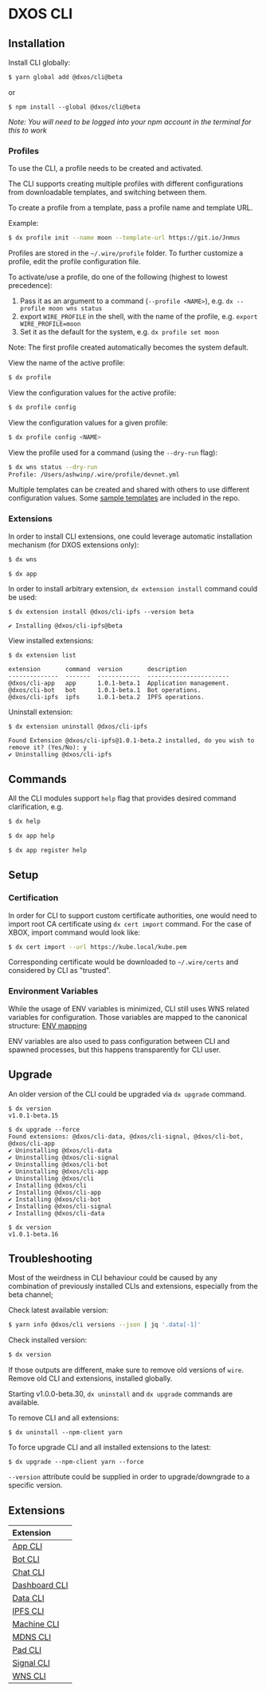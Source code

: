 # DXOS CLI

## Installation

Install CLI globally:

```bash
$ yarn global add @dxos/cli@beta
```

or

```
$ npm install --global @dxos/cli@beta
```
*Note: You will need to be logged into your npm account in the terminal for this to work*

### Profiles

To use the CLI, a profile needs to be created and activated.

The CLI supports creating multiple profiles with different configurations from downloadable templates, and switching between them.

To create a profile from a template, pass a profile name and template URL.

Example:

```bash
$ dx profile init --name moon --template-url https://git.io/Jnmus
```

Profiles are stored in the `~/.wire/profile` folder. To further customize a profile, edit the profile configuration file.

To activate/use a profile, do one of the following (highest to lowest precedence):

1. Pass it as an argument to a command (`--profile <NAME>`), e.g. `dx --profile moon wns status`
2. export `WIRE_PROFILE` in the shell, with the name of the profile, e.g. `export WIRE_PROFILE=moon`
3. Set it as the default for the system, e.g. `dx profile set moon`

Note: The first profile created automatically becomes the system default.

View the name of the active profile:

```bash
$ dx profile
```

View the configuration values for the active profile:

```bash
$ dx profile config
```

View the configuration values for a given profile:

```bash
$ dx profile config <NAME>
```

View the profile used for a command (using the `--dry-run` flag):

```bash
$ dx wns status --dry-run
Profile: /Users/ashwinp/.wire/profile/devnet.yml
```

Multiple templates can be created and shared with others to use different configuration values. Some [sample templates](./profiles/README.md) are included in the repo.

### Extensions

In order to install CLI extensions, one could leverage automatic installation mechanism (for DXOS extensions only):

<!--TODO(burdon): Rename registry.-->

```bash
$ dx wns
```

```bash
$ dx app
```

In order to install arbitrary extension, `dx extension install` command could be used:

```
$ dx extension install @dxos/cli-ipfs --version beta

✔ Installing @dxos/cli-ipfs@beta
```

View installed extensions:

```
$ dx extension list

extension       command  version       description
--------------  -------  ------------  -----------------------
@dxos/cli-app   app      1.0.1-beta.1  Application management.
@dxos/cli-bot   bot      1.0.1-beta.1  Bot operations.
@dxos/cli-ipfs  ipfs     1.0.1-beta.2  IPFS operations.
```

Uninstall extension:

```
$ dx extension uninstall @dxos/cli-ipfs

Found Extension @dxos/cli-ipfs@1.0.1-beta.2 installed, do you wish to remove it? (Yes/No): y
✔ Uninstalling @dxos/cli-ipfs
```
## Commands

All the CLI modules support `help` flag that provides desired command clarification, e.g.

```bash
$ dx help
```

```bash
$ dx app help
```

```bash
$ dx app register help
```

## Setup

### Certification

In order for CLI to support custom certificate authorities, one would need to import root CA certificate using `dx cert import` command. For the case of XBOX, import command would look like:

```bash
$ dx cert import --url https://kube.local/kube.pem
```

<!--TODO(egor): Host cert on .well-known endpoint.-->

Corresponding certificate would be downloaded to `~/.wire/certs` and considered by CLI as "trusted".

### Environment Variables

While the usage of ENV variables is minimized, CLI still uses WNS related variables for configuration. Those variables are mapped to the canonical structure: [ENV mapping](env-map.yml)

ENV variables are also used to pass configuration between CLI and spawned processes, but this happens transparently for CLI user.

## Upgrade

An older version of the CLI could be upgraded via `dx upgrade` command.

```
$ dx version
v1.0.1-beta.15

$ dx upgrade --force
Found extensions: @dxos/cli-data, @dxos/cli-signal, @dxos/cli-bot, @dxos/cli-app
✔ Uninstalling @dxos/cli-data
✔ Uninstalling @dxos/cli-signal
✔ Uninstalling @dxos/cli-bot
✔ Uninstalling @dxos/cli-app
✔ Uninstalling @dxos/cli
✔ Installing @dxos/cli
✔ Installing @dxos/cli-app
✔ Installing @dxos/cli-bot
✔ Installing @dxos/cli-signal
✔ Installing @dxos/cli-data

$ dx version
v1.0.1-beta.16
```

## Troubleshooting

Most of the weirdness in CLI behaviour could be caused by any combination of previously installed CLIs and extensions, especially from the beta channel;

Check latest available version:

```bash
$ yarn info @dxos/cli versions --json | jq '.data[-1]'
```

Check installed version:

```bash
$ dx version
```

If those outputs are different, make sure to remove old versions of `wire`.
Remove old CLI and extensions, installed globally.

Starting v1.0.0-beta.30, `dx uninstall` and `dx upgrade` commands are available.

To remove CLI and all extensions:

```
$ dx uninstall --npm-client yarn
```

To force upgrade CLI and all installed extensions to the latest:

```
$ dx upgrade --npm-client yarn --force
```

`--version` attribute could be supplied in order to upgrade/downgrade to a specific version.

## Extensions

| Extension |
| :------------ |
| [App CLI](https://github.com/dxos/cli/blob/master/packages/cli-app/README.md) |
| [Bot CLI](https://github.com/dxos/cli/blob/master/packages/cli-bot/README.md) |
| [Chat CLI](https://github.com/dxos/cli/blob/master/packages/cli-chat/README.md) |
| [Dashboard CLI](https://github.com/dxos/cli/blob/master/packages/cli-dashboard/README.md) |
| [Data CLI](https://github.com/dxos/cli/blob/master/packages/cli-data/README.md) |
| [IPFS CLI](https://github.com/dxos/cli/blob/master/packages/cli-ipfs/README.md) |
| [Machine CLI](https://github.com/dxos/cli/blob/master/packages/cli-machine/README.md) |
| [MDNS CLI](https://github.com/dxos/cli/blob/master/packages/cli-mdns/README.md) |
| [Pad CLI](https://github.com/dxos/cli/blob/master/packages/cli-pad/README.md) |
| [Signal CLI](https://github.com/dxos/cli/blob/master/packages/cli-signal/README.md) |
| [WNS CLI](https://github.com/dxos/cli/blob/master/packages/cli-wns/README.md) |
